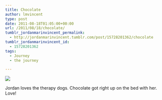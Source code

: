 ```yaml
---
title: Chocolate
author: lmvincent
type: post
date: 2011-08-18T01:05:00+00:00
url: /2011/08/18/chocolate/
tumblr_jordanmarinvincent_permalink:
  - http://jordanmarinvincent.tumblr.com/post/15728201362/chocolate
tumblr_jordanmarinvincent_id:
  - 15728201362
tags:
  - Journey
  - the journey

---
```

![][1]

Jordan loves the therapy dogs. Chocolate got right up on the bed with her. Love!

 [1]: http://media.tumblr.com/tumblr_lyud1cEKRz1r5aaue.jpg